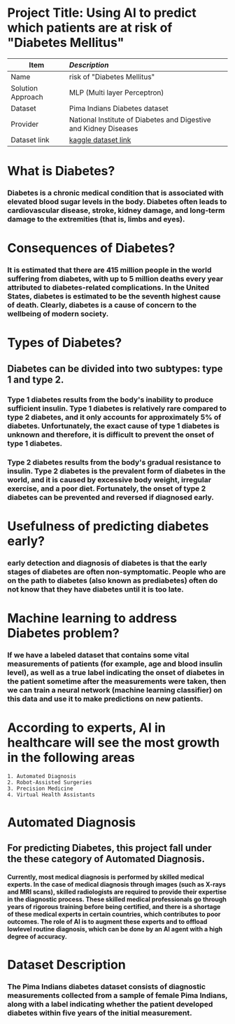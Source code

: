 # Project Title: Using AI to predict which patients are at risk of "Diabetes Mellitus"

| Item       | *Description*     |
| ------------- |:--------------|
| Name     | risk of "Diabetes Mellitus" | 
| Solution Approach      | MLP (Multi layer Perceptron) |
| Dataset | Pima Indians Diabetes dataset |
| Provider | National Institute of Diabetes and Digestive and Kidney Diseases |
| Dataset link | [kaggle dataset link](https://www.kaggle.com/uciml/pima-indians-diabetes-database/data) |

# What is Diabetes?

### Diabetes is a chronic medical condition that is associated with elevated blood sugar levels in the body. Diabetes often leads to cardiovascular disease, stroke, kidney damage, and long-term damage to the extremities (that is, limbs and eyes).

# Consequences of Diabetes?

### It is estimated that there are 415 million people in the world suffering from diabetes, with up to 5 million deaths every year attributed to diabetes-related complications. In the United States, diabetes is estimated to be the seventh highest cause of death. Clearly, diabetes is a cause of concern to the wellbeing of modern society.

# Types of Diabetes?

## Diabetes can be divided into two subtypes: type 1 and type 2.

### Type 1 diabetes results from the body's inability to produce sufficient insulin. Type 1 diabetes is relatively rare compared to type 2 diabetes, and it only accounts for approximately 5% of diabetes. Unfortunately, the exact cause of type 1 diabetes is unknown and therefore, it is difficult to prevent the onset of type 1 diabetes.

### Type 2 diabetes results from the body's gradual resistance to insulin. Type 2 diabetes is the prevalent form of diabetes in the world, and it is caused by excessive body weight, irregular exercise, and a poor diet. Fortunately, the onset of type 2 diabetes can be prevented and reversed if diagnosed early.

# Usefulness of predicting diabetes early?

### early detection and diagnosis of diabetes is that the early stages of diabetes are often non-symptomatic. People who are on the path to diabetes (also known as prediabetes) often do not know that they have diabetes until it is too late.

# Machine learning to address Diabetes problem?

### If we have a labeled dataset that contains some vital measurements of patients (for example, age and blood insulin level), as well as a true label indicating the onset of diabetes in the patient sometime after the measurements were taken, then we can train a neural network (machine learning classifier) on this data and use it to make predictions on new patients.

# According to experts, AI in healthcare will see the most growth in the following areas

    1. Automated Diagnosis
    2. Robot-Assisted Surgeries
    3. Precision Medicine
    4. Virtual Health Assistants

# Automated Diagnosis

## For predicting Diabetes, this project fall under the these category of Automated Diagnosis.

#### Currently, most medical diagnosis is performed by skilled medical experts. In the case of medical diagnosis through images (such as X-rays and MRI scans), skilled radiologists are required to provide their expertise in the diagnostic process. These skilled medical professionals go through years of rigorous training before being certified, and there is a shortage of these medical experts in certain countries, which contributes to poor outcomes. The role of AI is to augment these experts and to offload lowlevel routine diagnosis, which can be done by an AI agent with a high degree of accuracy.

# Dataset Description

### The Pima Indians diabetes dataset consists of diagnostic measurements collected from a sample of female Pima Indians, along with a label indicating whether the patient developed diabetes within five years of the initial measurement.